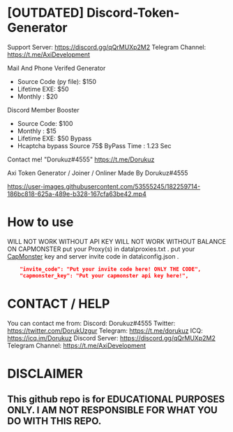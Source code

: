 
# [OUTDATED] Discord-Token-Generator

Support Server: https://discord.gg/qQrMUXp2M2
Telegram Channel: https://t.me/AxiDevelopment

Mail And Phone Verifed Generator
- Source Code (py file): $150
- Lifetime EXE: $50
- Monthly : $20

Discord Member Booster
- Source Code: $100 
- Monthly : $15
- Lifetime EXE: $50
Bypass
- Hcaptcha bypass Source 75$
  ByPass Time : 1.23 Sec

Contact me! "Dorukuz#4555"
            https://t.me/Dorukuz

Axi Token Generator / Joiner / Onliner Made By Dorukuz#4555



https://user-images.githubusercontent.com/53555245/182259714-186bc818-625a-489e-b328-167cfa63be42.mp4






# How to use

WILL NOT WORK WITHOUT API KEY
WILL NOT WORK WITHOUT BALANCE ON CAPMONSTER
put your Proxy(s) in data\proxies.txt .
put your [CapMonster](https://capmonster.cloud) key and server invite code in data\config.json .
```json
    "invite_code": "Put your invite code here! ONLY THE CODE", 
    "capmonster_key": "Put your capmonster api key here!",
```

# CONTACT / HELP

You can contact me from:
Discord: Dorukuz#4555
Twitter: https://twitter.com/DorukUzgur
Telegram: https://t.me/dorukuz
ICQ: https://icq.im/Dorukuz
Discord Server: https://discord.gg/qQrMUXp2M2
Telegram Channel: https://t.me/AxiDevelopment
# DISCLAIMER

## This github repo is for EDUCATIONAL PURPOSES ONLY. I AM NOT RESPONSIBLE FOR WHAT YOU DO WITH THIS REPO.

